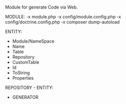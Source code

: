 Module for generate Code via Web.

MODULE:
-x module.php
-x config/module.config.php
-x config/doctrine.config.php
-x composer dump-autoload


ENTITY:
- Module/NameSpace
- Name
- Table
- Repository
- CustomTable
- Id
- ToString
- Properties


REPOSITORY - ENTITY:
- GENERATOR

